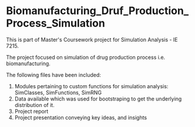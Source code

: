 # Biomanufacturing_Druf_Production_Process_Simulation

This is part of Master's Coursework project for Simulation Analysis - IE 7215.

The project focused on simulation of drug production process i.e. biomanufacturing.

The following files have been included:

1. Modules pertaining to custom functions for simulation analysis: SimClasses, SimFunctions, SimRNG
2. Data available which was used for bootstraping to get the underlying distribution of it.
3. Project report
4. Project presentation conveying key ideas, and insights
